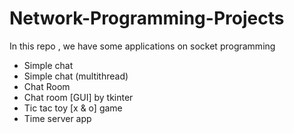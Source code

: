 # Network-Programming-Projects 
In this repo , we have some applications on socket programming </br>
- Simple chat </br>
- Simple chat (multithread) </br>
- Chat Room </br>
- Chat room [GUI] by tkinter </br>
- Tic tac toy [x & o] game </br>
- Time server app 
